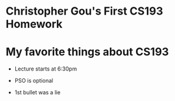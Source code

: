 # Christopher Gou's First CS193 Homework

# My favorite things about CS193
- Lecture starts at 6:30pm
+ PSO is optional
* 1st bullet was a lie
